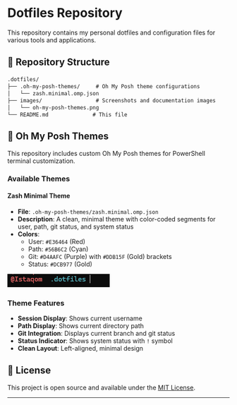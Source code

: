 # Dotfiles Repository

This repository contains my personal dotfiles and configuration files for various tools and applications.

## 📁 Repository Structure

```
.dotfiles/
├── .oh-my-posh-themes/     # Oh My Posh theme configurations
│   └── zash.minimal.omp.json
├── images/                 # Screenshots and documentation images
│   └── oh-my-posh-themes.png
└── README.md              # This file
```

## 🎨 Oh My Posh Themes

This repository includes custom Oh My Posh themes for PowerShell terminal customization.

### Available Themes

#### Zash Minimal Theme
- **File**: `.oh-my-posh-themes/zash.minimal.omp.json`
- **Description**: A clean, minimal theme with color-coded segments for user, path, git status, and system status
- **Colors**: 
  - User: `#E36464` (Red)
  - Path: `#56B6C2` (Cyan)
  - Git: `#D4AAFC` (Purple) with `#DDB15F` (Gold) brackets
  - Status: `#DCB977` (Gold)

![Oh My Posh Themes Preview](images/oh-my-posh-themes.png)

### Theme Features

- **Session Display**: Shows current username
- **Path Display**: Shows current directory path
- **Git Integration**: Displays current branch and git status
- **Status Indicator**: Shows system status with `!` symbol
- **Clean Layout**: Left-aligned, minimal design

## 📄 License

This project is open source and available under the [MIT License](LICENSE).

---

